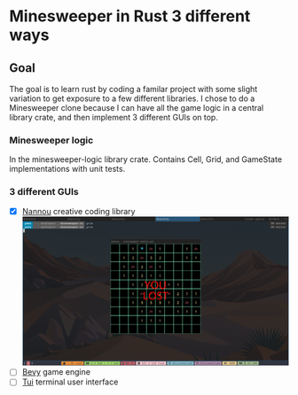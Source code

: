 # Minesweeper in Rust 3 different ways

## Goal

The goal is to learn rust by coding a familar project with some slight variation to get exposure to a few different libraries.
I chose to do a Minesweeper clone because I can have all the game logic in a central library crate, and then implement 3 different GUIs on top.

### Minesweeper logic

In the minesweeper-logic library crate.
Contains Cell, Grid, and GameState implementations with unit tests.

### 3 different GUIs

- [x] [Nannou](https://github.com/nannou-org/nannou) creative coding library
![screenshot](https://raw.githubusercontent.com/YaroBear/minesweeper-rs/1b5d7291d7cdeae25c60ade47304256cb4cf71d7/nannou-gui.png)
- [ ] [Bevy](https://github.com/bevyengine/bevy) game engine
- [ ] [Tui](https://github.com/fdehau/tui-rs) terminal user interface
